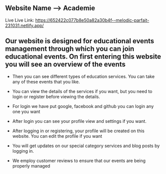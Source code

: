## Website Name --> Academie 
Live Live Link: https://652422c077b8e50a82a30b4f--melodic-parfait-231031.netlify.app/
## Our website is designed for educational events management through which you can join educational events. On first entering this website you will see an overview of the events

-  Then you can see different types of education services. You can take any of these events that you like.

-  You can view the details of the services if you want, but you need to login or register before viewing the details.

-  For login we have put google, facebook and github you can login any one you want

-  After login you can see your profile view and settings if you want.

-  After logging in or registering, your profile will be created on this website. You can edit the profile if you want

- You will get updates on our special category services and blog posts by logging in.

-  We employ customer reviews to ensure that our events are being properly managed
